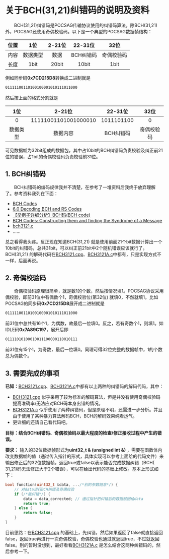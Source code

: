 # 关于BCH(31,21)纠错码的说明及资料

&emsp;&emsp;BCH(31,21)纠错码是POCSAG传输协议使用的纠错码算法。除BCH(31,21)外，POCSAG还使用奇偶校验码。以下是一个典型的POCSAG数据帧结构：

| 位置 |  1位  | 2-21位 | 22-31位 |  32位  |
|----|:----:|:-----:|:------:|:-----:|
| 内容 | 数据类型 |  数据   | BCH纠错码 | 奇偶校验码 |
| 长度 | 1bit | 20bit | 10bit  | 1bit  |

例如同步码**0x7CD215D8**转换成二进制就是

```asm
01111100110100100001010111011000
```

然后按上面的格式分割就是

|  1位  |        2-21位         |   22-31位   |  32位  |
|:----:|:--------------------:|:----------:|:-----:|
|  0   | 11111001101001000010 | 1011101100 |   0   |
| 数据类型 |         数据内容         |   BCH纠错码   | 奇偶校验码 |

可见数据帧为32bit组成的数据包，其中占10bit的BCH纠错码负责校验及纠正前21位的错误，占1bit的奇偶校验码负责校验前31位。

## 1. BCH纠错码

&emsp;&emsp;BCH纠错码的编码规律我并不清楚，在参考了一堆资料后我终于放弃理解了。参考资料我列在下面：

- [BCH Codes](https://math.mit.edu/~shor/18.310/BCH.pdf)
- [6.0 Decoding BCH and RS Codes](https://pages.jh.edu/bcooper8/sigma_files/ERROR_CONTROL_CODING/06dec.pdf)
- [【举例子详细分析】BCH码(BCH code)](https://zhuanlan.zhihu.com/p/95909150)
- [BCH Codes: Constructing them and finding the Syndrome of a Message](https://math.mit.edu/~djk/18.310/18.310F04/bch_codes.html)
- [bch3121.c](http://www.sxlist.com/techref/method/error/bch3121.c)
- ……

总之看得我头疼。反正现在知道BCH(31,21)
就是使用前面21个bit数据计算出一个10bit的纠错码，总共31bit，可以纠正前21bit中2个随机错误应该就行了。BCH(31,21)
的解码代码在[BCH3121.cpp](BCH3121.cpp)、[BCH3121A.c](BCH3121A.c)中都有，只是实现方式不一样，后面再说。

## 2. 奇偶校验码

&emsp;&emsp;奇偶校验码原理很简单，就是数1的个数，然后按情况填1。POCSAG协议采用偶校验，即前31位中有偶数个1，奇偶校验位(第32位)
就填0，不然就填1。比如POCSAG的同步码**0x7CD215D8**展开成二进制就是

```asm
01111100110100100001010111011000
```

前31位中总共有16个1，为偶数，故最后一位填0。反之，若有奇数个1，则填1。如IDLE码**0x7A89C197**，展开后即

```asm
01111010100010011100000110010111
```

前31位有15个1，为奇数，最后一位填0。同理可得32位完整的数据帧中，1的个数总为偶数个。

## 3. 需要完成的事项

**已知：**[BCH3121.cpp](BCH3121.cpp)、[BCH3121A.c](BCH3121A.c)中都有以上两种的纠错码的解码代码，其中：

- [BCH3121.cpp](BCH3121.cpp) 似乎采用了较为标准的解码算法，但是并没有使用奇偶校验码提高准确率/无法应对BCH码本身出错的情况。
- [BCH3121A.c](BCH3121A.c) 似乎使用了两种纠错码，但是原理不明，还需进一步分析。并且由于使用了某种暴力算法解码BCH，BCH的解码效果纯看运气。
- 更详细的还请自己看代码吧。

**目标：结合BCH纠错码、奇偶校验码以最大程度的检查/修正接收过程中产生的错误。**

**要求：** 输入的32位数据帧形式为**uint32_t & (unsigned int &)**
，需要在函数体内改变数据帧的值（通过传入指针的形式，具体实现可以参考上面给的代码文件）来输出修正后的32位数据帧，返回true或false以表示能否完成数据纠错（BCH(
31,21)码无法修正大于2个错误），可以在给出代码的基础上修改。基本上形式如下：

```c++
bool function(uint32_t &data, .../*别的参数随意*/) {
    // 对data进行BCH纠错及奇偶校验
    if (/*能纠错*/) {
        data = data_corrected; // 通过指针把纠错后的数据赋回给data
        return true;
    } else {
        return false;
    }
}
```

目前思路：在[BCH3121.cpp](BCH3121.cpp)
的基础上，先纠错，然后如果返回了false就直接返回false，返回true再进行一次奇偶校验，奇偶校验也通过就返回true，不过就返回false。别的暂时没想到，最好看看[BCH3121A.c](BCH3121A.c)
是怎么结合这两种纠错码的，然后参考一下。
